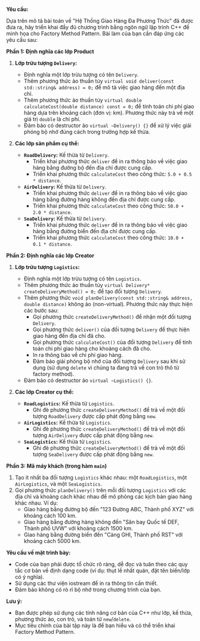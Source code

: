 **Yêu cầu:**

Dựa trên mô tả bài toán về "Hệ Thống Giao Hàng Đa Phương Thức" đã được đưa ra, hãy triển khai đầy đủ chương trình bằng ngôn ngữ lập trình C++ để minh họa cho Factory Method Pattern. Bài làm của bạn cần đáp ứng các yêu cầu sau:

**Phần 1: Định nghĩa các lớp Product**

1.  **Lớp trừu tượng `Delivery`:**
    * Định nghĩa một lớp trừu tượng có tên `Delivery`.
    * Thêm phương thức ảo thuần túy `virtual void deliver(const std::string& address) = 0;` để mô tả việc giao hàng đến một địa chỉ.
    * Thêm phương thức ảo thuần túy `virtual double calculateCost(double distance) const = 0;` để tính toán chi phí giao hàng dựa trên khoảng cách (đơn vị: km). Phương thức này trả về một giá trị `double` là chi phí.
    * Đảm bảo có destructor ảo `virtual ~Delivery() {}` để xử lý việc giải phóng bộ nhớ đúng cách trong trường hợp kế thừa.

2.  **Các lớp sản phẩm cụ thể:**
    * **`RoadDelivery`:** Kế thừa từ `Delivery`.
        * Triển khai phương thức `deliver` để in ra thông báo về việc giao hàng bằng đường bộ đến địa chỉ được cung cấp.
        * Triển khai phương thức `calculateCost` theo công thức: `5.0 + 0.5 * distance`.
    * **`AirDelivery`:** Kế thừa từ `Delivery`.
        * Triển khai phương thức `deliver` để in ra thông báo về việc giao hàng bằng đường hàng không đến địa chỉ được cung cấp.
        * Triển khai phương thức `calculateCost` theo công thức: `50.0 + 2.0 * distance`.
    * **`SeaDelivery`:** Kế thừa từ `Delivery`.
        * Triển khai phương thức `deliver` để in ra thông báo về việc giao hàng bằng đường biển đến địa chỉ được cung cấp.
        * Triển khai phương thức `calculateCost` theo công thức: `10.0 + 0.1 * distance`.

**Phần 2: Định nghĩa các lớp Creator**

1.  **Lớp trừu tượng `Logistics`:**
    * Định nghĩa một lớp trừu tượng có tên `Logistics`.
    * Thêm phương thức ảo thuần túy `virtual Delivery* createDeliveryMethod() = 0;` để tạo đối tượng `Delivery`.
    * Thêm phương thức `void planDelivery(const std::string& address, double distance)` không ảo (non-virtual). Phương thức này thực hiện các bước sau:
        * Gọi phương thức `createDeliveryMethod()` để nhận một đối tượng `Delivery`.
        * Gọi phương thức `deliver()` của đối tượng `Delivery` để thực hiện giao hàng đến địa chỉ đã cho.
        * Gọi phương thức `calculateCost()` của đối tượng `Delivery` để tính toán chi phí giao hàng cho khoảng cách đã cho.
        * In ra thông báo về chi phí giao hàng.
        * Đảm bảo giải phóng bộ nhớ của đối tượng `Delivery` sau khi sử dụng (sử dụng `delete` vì chúng ta đang trả về con trỏ thô từ factory method).
    * Đảm bảo có destructor ảo `virtual ~Logistics() {}`.

2.  **Các lớp Creator cụ thể:**
    * **`RoadLogistics`:** Kế thừa từ `Logistics`.
        * Ghi đè phương thức `createDeliveryMethod()` để trả về một đối tượng `RoadDelivery` được cấp phát động bằng `new`.
    * **`AirLogistics`:** Kế thừa từ `Logistics`.
        * Ghi đè phương thức `createDeliveryMethod()` để trả về một đối tượng `AirDelivery` được cấp phát động bằng `new`.
    * **`SeaLogistics`:** Kế thừa từ `Logistics`.
        * Ghi đè phương thức `createDeliveryMethod()` để trả về một đối tượng `SeaDelivery` được cấp phát động bằng `new`.

**Phần 3: Mã máy khách (trong hàm `main`)**

1.  Tạo ít nhất ba đối tượng `Logistics` khác nhau: một `RoadLogistics`, một `AirLogistics`, và một `SeaLogistics`.
2.  Gọi phương thức `planDelivery()` trên mỗi đối tượng `Logistics` với các địa chỉ và khoảng cách khác nhau để mô phỏng các kịch bản giao hàng khác nhau. Ví dụ:
    * Giao hàng bằng đường bộ đến "123 Đường ABC, Thành phố XYZ" với khoảng cách 100 km.
    * Giao hàng bằng đường hàng không đến "Sân bay Quốc tế DEF, Thành phố UVW" với khoảng cách 1500 km.
    * Giao hàng bằng đường biển đến "Cảng GHI, Thành phố RST" với khoảng cách 5000 km.

**Yêu cầu về mặt trình bày:**

* Code của bạn phải được tổ chức rõ ràng, dễ đọc và tuân theo các quy tắc cơ bản về định dạng code (ví dụ: thụt lề nhất quán, đặt tên biến/lớp có ý nghĩa).
* Sử dụng các thư viện iostream để in ra thông tin cần thiết.
* Đảm bảo không có rò rỉ bộ nhớ trong chương trình của bạn.

**Lưu ý:**

* Bạn được phép sử dụng các tính năng cơ bản của C++ như lớp, kế thừa, phương thức ảo, con trỏ, và toán tử `new`/`delete`.
* Mục tiêu chính của bài tập này là để bạn hiểu và có thể triển khai Factory Method Pattern.